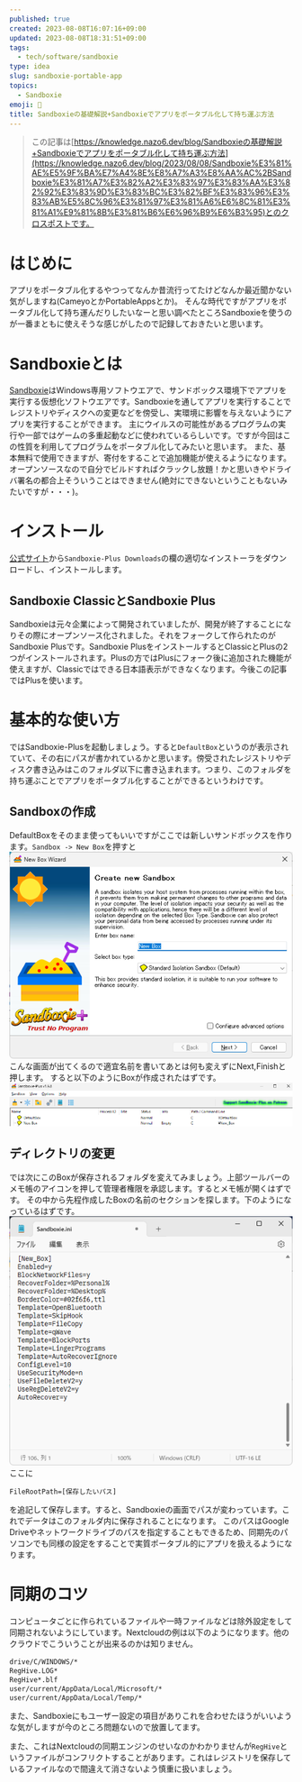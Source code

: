 ```yaml
---
published: true
created: 2023-08-08T16:07:16+09:00
updated: 2023-08-08T18:31:51+09:00
tags:
  - tech/software/sandboxie
type: idea
slug: sandboxie-portable-app
topics:
  - Sandboxie
emoji: 📝
title: Sandboxieの基礎解説+Sandboxieでアプリをポータブル化して持ち運ぶ方法
---
```

> この記事は[https://knowledge.nazo6.dev/blog/Sandboxieの基礎解説+Sandboxieでアプリをポータブル化して持ち運ぶ方法](https://knowledge.nazo6.dev/blog/2023/08/08/Sandboxie%E3%81%AE%E5%9F%BA%E7%A4%8E%E8%A7%A3%E8%AA%AC%2BSandboxie%E3%81%A7%E3%82%A2%E3%83%97%E3%83%AA%E3%82%92%E3%83%9D%E3%83%BC%E3%82%BF%E3%83%96%E3%83%AB%E5%8C%96%E3%81%97%E3%81%A6%E6%8C%81%E3%81%A1%E9%81%8B%E3%81%B6%E6%96%B9%E6%B3%95)とのクロスポストです。


# はじめに
アプリをポータブル化するやつってなんか昔流行ってたけどなんか最近聞かない気がしますね(CameyoとかPortableAppsとか)。
そんな時代ですがアプリをポータブル化して持ち運んだりしたいなーと思い調べたところSandboxieを使うのが一番まともに使えそうな感じがしたので記録しておきたいと思います。

# Sandboxieとは
[Sandboxie](https://sandboxie-plus.com/)はWindows専用ソフトウエアで、サンドボックス環境下でアプリを実行する仮想化ソフトウエアです。Sandboxieを通してアプリを実行することでレジストリやディスクへの変更などを傍受し、実環境に影響を与えないようにアプリを実行することができます。
主にウイルスの可能性があるプログラムの実行や一部ではゲームの多重起動などに使われているらしいです。ですが今回はこの性質を利用してプログラムをポータブル化してみたいと思います。
また、基本無料で使用できますが、寄付をすることで追加機能が使えるようになります。オープンソースなので自分でビルドすればクラックし放題！かと思いきやドライバ署名の都合上そういうことはできません(絶対にできないということもないみたいですが・・・)。

# インストール
[公式サイト](https://sandboxie-plus.com/downloads/)から`Sandboxie-Plus Downloads`の欄の適切なインストーラをダウンロードし、インストールします。

## Sandboxie ClassicとSandboxie Plus
Sandboxieは元々企業によって開発されていましたが、開発が終了することになりその際にオープンソース化されました。それをフォークして作られたのがSandboxie Plusです。Sandboxie PlusをインストールするとClassicとPlusの2つがインストールされます。Plusの方ではPlusにフォーク後に追加された機能が使えますが、Classicではできる日本語表示ができなくなります。今後この記事ではPlusを使います。

# 基本的な使い方
ではSandboxie-Plusを起動しましょう。すると`DefaultBox`というのが表示されていて、その右にパスが書かれているかと思います。傍受されたレジストリやディスク書き込みはこのフォルダ以下に書き込まれます。つまり、このフォルダを持ち運ぶことでアプリをポータブル化することができるというわけです。

## Sandboxの作成
DefaultBoxをそのまま使ってもいいですがここでは新しいサンドボックスを作ります。`Sandbox -> New Box`を押すと
![](/images/blog/2023/08/08/sandboxie/newbox.png)
こんな画面が出てくるので適宜名前を書いてあとは何も変えずにNext,Finishと押します。
すると以下のようにBoxが作成されたはずです。
![](/images/blog/2023/08/08/sandboxie/newbox1.png)

## ディレクトリの変更
では次にこのBoxが保存されるフォルダを変えてみましょう。上部ツールバーのメモ帳のアイコンを押して管理者権限を承認します。するとメモ帳が開くはずです。
その中から先程作成したBoxの名前のセクションを探します。下のようになっているはずです。
![](/images/blog/2023/08/08/sandboxie/changedir.png)
ここに
```
FileRootPath=[保存したいパス]
```
を追記して保存します。すると、Sandboxieの画面でパスが変わっています。これでデータはこのフォルダ内に保存されることになります。
このパスはGoogle Driveやネットワークドライブのパスを指定することもできるため、同期先のパソコンでも同様の設定をすることで実質ポータブル的にアプリを扱えるようになります。

# 同期のコツ
コンピュータごとに作られているファイルや一時ファイルなどは除外設定をして同期されないようにしています。Nextcloudの例は以下のようになります。他のクラウドでこういうことが出来るのかは知りません。
```.sync-exclude.lst
drive/C/WINDOWS/*
RegHive.LOG*
RegHive*.blf
user/current/AppData/Local/Microsoft/*
user/current/AppData/Local/Temp/*
```
また、Sandboxieにもユーザー設定の項目がありこれを合わせたほうがいいような気がしますが今のところ問題ないので放置してます。

また、これはNextcloudの同期エンジンのせいなのかわかりませんが`RegHive`というファイルがコンフリクトすることがあります。これはレジストリを保存しているファイルなので間違えて消さないよう慎重に扱いましょう。